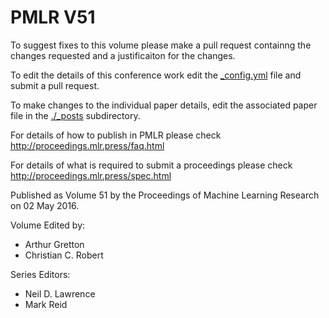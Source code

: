 # PMLR V51

To suggest fixes to this volume please make a pull request containng the changes requested and a justificaiton for the changes.

To edit the details of this conference work edit the [_config.yml](./_config.yml) file and submit a pull request.

To make changes to the individual paper details, edit the associated paper file in the [./_posts](./_posts) subdirectory.

For details of how to publish in PMLR please check http://proceedings.mlr.press/faq.html

For details of what is required to submit a proceedings please check http://proceedings.mlr.press/spec.html



Published as Volume 51 by the Proceedings of Machine Learning Research on 02 May 2016.

Volume Edited by:
  * Arthur Gretton
  * Christian C. Robert

Series Editors:
  * Neil D. Lawrence
  * Mark Reid
